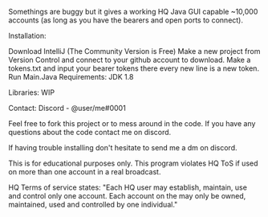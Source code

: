 Somethings are buggy but it gives a working HQ Java GUI capable ~10,000 accounts (as long as you have the bearers and open ports to connect).

Installation:

Download IntelliJ (The Community Version is Free)
Make a new project from Version Control and connect to your github account to download.
Make a tokens.txt and input your bearer tokens there every new line is a new token.
Run Main.Java
Requirements:
JDK 1.8

Libraries:
WIP

Contact:
Discord - @user/me#0001

Feel free to fork this project or to mess around in the code. If you have any questions about the code contact me on discord.

If having trouble installing don't hesitate to send me a dm on discord.

This is for educational purposes only. This program violates HQ ToS if used on more than one account in a real broadcast.

HQ Terms of service states: 
"Each HQ user may establish, maintain, use and control only one account. 
Each account on the may only be owned, maintained, 
used and controlled by one individual."

